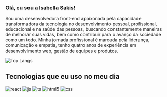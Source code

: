 ### Olá, eu sou a Isabella Sakis!

Sou uma desenvolvedora front-end apaixonada pela capacidade transformadora da tecnologia no desenvolvimento pessoal, profissional, educacional e na saúde das pessoas, buscando constantemente maneiras de melhorar suas vidas, bem como contribuir para o avanço da sociedade como um todo. Minha jornada profissional é marcada pela liderança, comunicação e empatia, tenho quatro anos de experiência em desenvolvimento web, gestão de equipes e produtos.

![Top Langs](https://github-readme-stats.vercel.app/api/top-langs/?username=isasakis&layout=compact)


## Tecnologias que eu uso no meu dia

<div style="display: inline_block">
  <img align="center" alt="react" src="https://img.shields.io/badge/React-20232A?style=for-the-badge&logo=react&logoColor=61DAFB" />
  <img align="center" alt="js" src="https://img.shields.io/badge/JavaScript-F7DF1E?style=for-the-badge&logo=javascript&logoColor=black" />
  <img align="center" alt="ts" src="https://img.shields.io/badge/TypeScript-007ACC?style=for-the-badge&logo=typescript&logoColor=white" />
  <img align="center" alt="html5" src="https://img.shields.io/badge/HTML5-E34F26?style=for-the-badge&logo=html5&logoColor=white" />
  <img align="center" alt="css" src="https://img.shields.io/badge/CSS3-1572B6?style=for-the-badge&logo=css3&logoColor=white" />
</div><br/>
